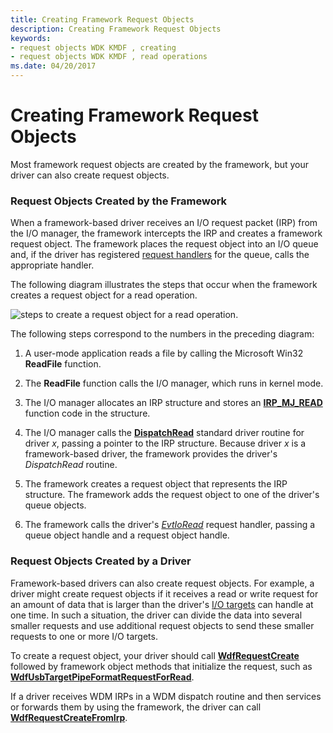 ```yaml
---
title: Creating Framework Request Objects
description: Creating Framework Request Objects
keywords:
- request objects WDK KMDF , creating
- request objects WDK KMDF , read operations
ms.date: 04/20/2017
---
```


# Creating Framework Request Objects





Most framework request objects are created by the framework, but your driver can also create request objects.

### Request Objects Created by the Framework

When a framework-based driver receives an I/O request packet (IRP) from the I/O manager, the framework intercepts the IRP and creates a framework request object. The framework places the request object into an I/O queue and, if the driver has registered [request handlers](request-handlers.md) for the queue, calls the appropriate handler.

The following diagram illustrates the steps that occur when the framework creates a request object for a read operation.

![steps to create a request object for a read operation.](images/kmdf-creating-request-objects.png)

The following steps correspond to the numbers in the preceding diagram:

1.  A user-mode application reads a file by calling the Microsoft Win32 **ReadFile** function.

2.  The **ReadFile** function calls the I/O manager, which runs in kernel mode.

3.  The I/O manager allocates an IRP structure and stores an [**IRP\_MJ\_READ**](../kernel/irp-mj-read.md) function code in the structure.

4.  The I/O manager calls the [**DispatchRead**](/windows-hardware/drivers/ddi/wdm/nc-wdm-driver_dispatch) standard driver routine for driver *x*, passing a pointer to the IRP structure. Because driver *x* is a framework-based driver, the framework provides the driver's *DispatchRead* routine.

5.  The framework creates a request object that represents the IRP structure. The framework adds the request object to one of the driver's queue objects.

6.  The framework calls the driver's [*EvtIoRead*](/windows-hardware/drivers/ddi/wdfio/nc-wdfio-evt_wdf_io_queue_io_read) request handler, passing a queue object handle and a request object handle.

### Request Objects Created by a Driver

Framework-based drivers can also create request objects. For example, a driver might create request objects if it receives a read or write request for an amount of data that is larger than the driver's [I/O targets](using-i-o-targets.md) can handle at one time. In such a situation, the driver can divide the data into several smaller requests and use additional request objects to send these smaller requests to one or more I/O targets.

To create a request object, your driver should call [**WdfRequestCreate**](/windows-hardware/drivers/ddi/wdfrequest/nf-wdfrequest-wdfrequestcreate) followed by framework object methods that initialize the request, such as [**WdfUsbTargetPipeFormatRequestForRead**](/windows-hardware/drivers/ddi/wdfusb/nf-wdfusb-wdfusbtargetpipeformatrequestforread).

If a driver receives WDM IRPs in a WDM dispatch routine and then services or forwards them by using the framework, the driver can call [**WdfRequestCreateFromIrp**](/windows-hardware/drivers/ddi/wdfrequest/nf-wdfrequest-wdfrequestcreatefromirp).

 

